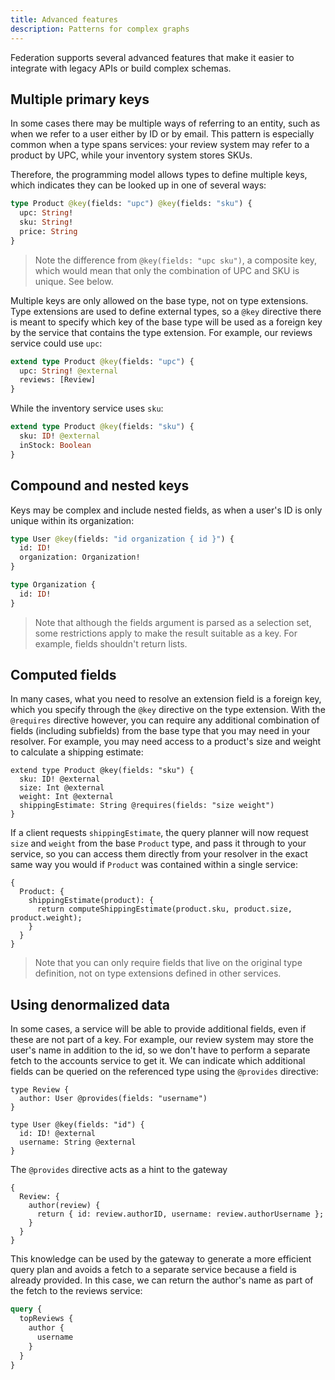 ```yaml
---
title: Advanced features
description: Patterns for complex graphs
---
```


Federation supports several advanced features that make it easier to integrate with legacy APIs or build complex schemas.

## Multiple primary keys

In some cases there may be multiple ways of referring to an entity, such as when we refer to a user either by ID or by email. This pattern is especially common when a type spans services: your review system may refer to a product by UPC, while your inventory system stores SKUs.

Therefore, the programming model allows types to define multiple keys, which indicates they can be looked up in one of several ways:

```graphql
type Product @key(fields: "upc") @key(fields: "sku") {
  upc: String!
  sku: String!
  price: String
}
```

> Note the difference from `@key(fields: "upc sku")`, a composite key, which would mean that only the combination of UPC and SKU is unique. See below.

Multiple keys are only allowed on the base type, not on type extensions. Type extensions are used to define external types, so a `@key` directive there is meant to specify which key of the base type will be used as a foreign key by the service that contains the type extension. For example, our reviews service could use `upc`:

```graphql
extend type Product @key(fields: "upc") {
  upc: String! @external
  reviews: [Review]
}
```

While the inventory service uses `sku`:

```graphql
extend type Product @key(fields: "sku") {
  sku: ID! @external
  inStock: Boolean
}
```

## Compound and nested keys

Keys may be complex and include nested fields, as when a user's ID is only unique within its organization:

```graphql
type User @key(fields: "id organization { id }") {
  id: ID!
  organization: Organization!
}

type Organization {
  id: ID!
}
```

> Note that although the fields argument is parsed as a selection set, some restrictions apply to make the result suitable as a key. For example, fields shouldn't return lists.

## Computed fields

In many cases, what you need to resolve an extension field is a foreign key, which you specify through the `@key` directive on the type extension. With the `@requires` directive however, you can require any additional combination of fields (including subfields) from the base type that you may need in your resolver. For example, you may need access to a product's size and weight to calculate a shipping estimate:

```graphql{5}
extend type Product @key(fields: "sku") {
  sku: ID! @external
  size: Int @external
  weight: Int @external
  shippingEstimate: String @requires(fields: "size weight")
}
```

If a client requests `shippingEstimate`, the query planner will now request `size` and `weight` from the base `Product` type, and pass it through to your service, so you can access them directly from your resolver in the exact same way you would if `Product` was contained within a single service:

```js{4}
{
  Product: {
    shippingEstimate(product): {
      return computeShippingEstimate(product.sku, product.size, product.weight);
    }
  }
}
```

> Note that you can only require fields that live on the original type definition, not on type extensions defined in other services.

## Using denormalized data

In some cases, a service will be able to provide additional fields, even if these are not part of a key. For example, our review system may store the user's name in addition to the id, so we don't have to perform a separate fetch to the accounts service to get it. We can indicate which additional fields can be queried on the referenced type using the `@provides` directive:

```graphql{2,7}
type Review {
  author: User @provides(fields: "username")
}

type User @key(fields: "id") {
  id: ID! @external
  username: String @external
}
```

The `@provides` directive acts as a hint to the gateway

```js{4}
{
  Review: {
    author(review) {
      return { id: review.authorID, username: review.authorUsername };
    }
  }
}
```

This knowledge can be used by the gateway to generate a more efficient query plan and avoids a fetch to a separate service because a field is already provided. In this case, we can return the author's name as part of the fetch to the reviews service:

```graphql
query {
  topReviews {
    author {
      username
    }
  }
}
```
